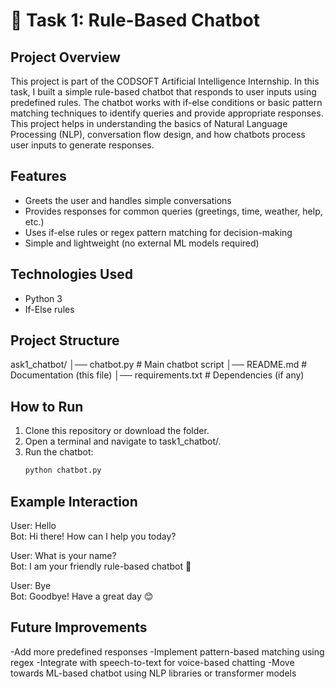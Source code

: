 # 🤖 Task 1: Rule-Based Chatbot

## Project Overview
This project is part of the CODSOFT Artificial Intelligence Internship. In this task, I built a simple rule-based chatbot that responds to user inputs using predefined rules. The chatbot works with if-else conditions or basic pattern matching techniques to identify queries and provide appropriate responses. This project helps in understanding the basics of Natural Language Processing (NLP), conversation flow design, and how chatbots process user inputs to generate responses.

## Features
- Greets the user and handles simple conversations  
- Provides responses for common queries (greetings, time, weather, help, etc.)  
- Uses if-else rules or regex pattern matching for decision-making  
- Simple and lightweight (no external ML models required)  

## Technologies Used
- Python 3  
- If-Else rules

## Project Structure
ask1_chatbot/
│── chatbot.py # Main chatbot script
│── README.md # Documentation (this file)
│── requirements.txt # Dependencies (if any)

## How to Run
1. Clone this repository or download the folder.  
2. Open a terminal and navigate to task1_chatbot/.  
3. Run the chatbot:  
   ```bash
   python chatbot.py
   
## Example Interaction
User: Hello  
Bot: Hi there! How can I help you today?  

User: What is your name?  
Bot: I am your friendly rule-based chatbot 🤖  

User: Bye  
Bot: Goodbye! Have a great day 😊

## Future Improvements
-Add more predefined responses
-Implement pattern-based matching using regex
-Integrate with speech-to-text for voice-based chatting
-Move towards ML-based chatbot using NLP libraries or transformer models
